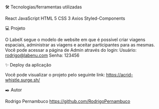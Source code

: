 🛠️ Tecnologias/ferramentas utilizadas

React
JavaScript
HTML 5
CSS 3
Axios
Styled-Components

💻 Projeto

O LabeX segue o modelo de website em que é possível criar viagens espaciais, administrar as viagens e aceitar participantes para as mesmas.
Você pode acessar a página de Admin através do login:
Usuário: rodrigo@labenu.com
Senha: 123456

✨ Deploy da aplicação

Você pode visualizar o projeto pelo seguinte link: https://acrid-whistle.surge.sh/

✒️ Autor

Rodrigo Pernambuco https://github.com/RodrigoPernambuco

